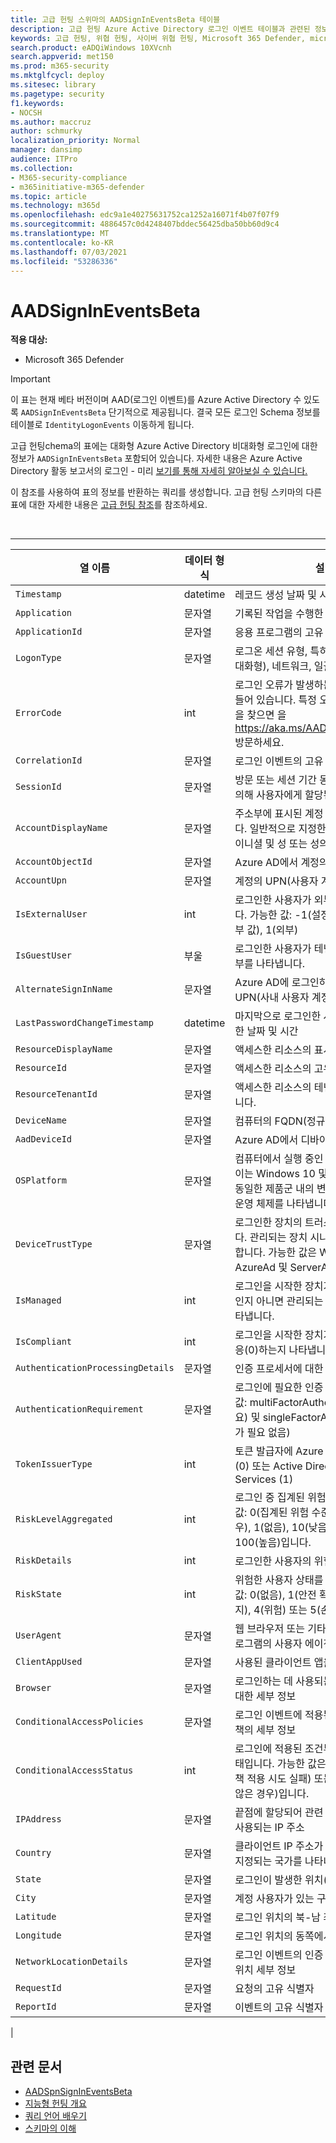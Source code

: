 ```yaml
---
title: 고급 헌팅 스위마의 AADSignInEventsBeta 테이블
description: 고급 헌팅 Azure Active Directory 로그인 이벤트 테이블과 관련된 정보에 대해 자세히 알아보시고
keywords: 고급 헌팅, 위협 헌팅, 사이버 위협 헌팅, Microsoft 365 Defender, microsoft 365, m365, 검색, 쿼리, 원격 분석, schema 참조, kusto, 표, 열, 데이터 형식, 설명, 파일, IP 주소, 장치, 컴퓨터, 사용자, 계정, ID, AAD
search.product: eADQiWindows 10XVcnh
search.appverid: met150
ms.prod: m365-security
ms.mktglfcycl: deploy
ms.sitesec: library
ms.pagetype: security
f1.keywords:
- NOCSH
ms.author: maccruz
author: schmurky
localization_priority: Normal
manager: dansimp
audience: ITPro
ms.collection:
- M365-security-compliance
- m365initiative-m365-defender
ms.topic: article
ms.technology: m365d
ms.openlocfilehash: edc9a1e40275631752ca1252a16071f4b07f07f9
ms.sourcegitcommit: 4886457c0d4248407bddec56425dba50bb60d9c4
ms.translationtype: MT
ms.contentlocale: ko-KR
ms.lasthandoff: 07/03/2021
ms.locfileid: "53286336"
---
```

# <a name="aadsignineventsbeta"></a>AADSignInEventsBeta

**적용 대상:**

- Microsoft 365 Defender

> [!IMPORTANT]
> 이 표는 현재 베타 버전이며 AAD(로그인 이벤트)를 Azure Active Directory 수 있도록 `AADSignInEventsBeta` 단기적으로 제공됩니다. 결국 모든 로그인 Schema 정보를 테이블로 `IdentityLogonEvents` 이동하게 됩니다.

고급 헌팅chema의 표에는 대화형 Azure Active Directory 비대화형 로그인에 대한 정보가 `AADSignInEventsBeta` 포함되어 있습니다. 자세한 내용은 Azure Active Directory 활동 보고서의 로그인 - 미리 [보기를 통해 자세히 알아보실 수 있습니다.](/azure/active-directory/reports-monitoring/concept-all-sign-ins)

이 참조를 사용하여 표의 정보를 반환하는 쿼리를 생성합니다. 고급 헌팅 스키마의 다른 표에 대한 자세한 내용은 [고급 헌팅 참조](/windows/security/threat-protection/microsoft-defender-atp/advanced-hunting-reference)를 참조하세요.

<br>

****

|열 이름|데이터 형식|설명|
|---|---|---|
|`Timestamp`|datetime|레코드 생성 날짜 및 시간|
|`Application`|문자열|기록된 작업을 수행한 응용 프로그램|
|`ApplicationId`|문자열|응용 프로그램의 고유 식별자|
|`LogonType`|문자열|로그온 세션 유형, 특히 RDP(대화형, 원격 대화형), 네트워크, 일괄 처리 및 서비스|
|`ErrorCode`|int|로그인 오류가 발생하는 경우 오류 코드가 들어 있습니다. 특정 오류 코드에 대한 설명을 찾으면 을 <https://aka.ms/AADsigninsErrorCodes> 방문하세요.|
|`CorrelationId`|문자열|로그인 이벤트의 고유 식별자|
|`SessionId`|문자열|방문 또는 세션 기간 동안 웹 사이트 서버에 의해 사용자에게 할당된 고유 번호|
|`AccountDisplayName`|문자열|주소부에 표시된 계정 사용자의 이름입니다. 일반적으로 지정한 이름이나 이름, 중간 이니셜 및 성 또는 성의 조합입니다.|
|`AccountObjectId`|문자열|Azure AD에서 계정의 고유 식별자|
|`AccountUpn`|문자열|계정의 UPN(사용자 계정 이름)|
|`IsExternalUser`|int|로그인한 사용자가 외부에 있는지 나타냅니다. 가능한 값: -1(설정되지 않은 값), 0(외부 값), 1(외부)|
|`IsGuestUser`|부울|로그인한 사용자가 테넌트의 게스트인지 여부를 나타냅니다.|
|`AlternateSignInName`|문자열|Azure AD에 로그인하는 사용자의 UPN(사내 사용자 계정 이름)|
|`LastPasswordChangeTimestamp`|datetime|마지막으로 로그인한 사용자가 암호를 변경한 날짜 및 시간|
|`ResourceDisplayName`|문자열|액세스한 리소스의 표시 이름|
|`ResourceId`|문자열|액세스한 리소스의 고유 식별자|
|`ResourceTenantId`|문자열|액세스한 리소스의 테넌트의 고유 식별자입니다.|
|`DeviceName`|문자열|컴퓨터의 FQDN(정규화된 도메인 이름)|
|`AadDeviceId`|문자열|Azure AD에서 디바이스의 고유 식별자|
|`OSPlatform`|문자열|컴퓨터에서 실행 중인 운영 체제의 플랫폼 이는 Windows 10 및 Windows 7과 같이 동일한 제품군 내의 변형을 포함하여 특정 운영 체제를 나타냅니다.|
|`DeviceTrustType`|문자열|로그인한 장치의 트러스트 유형을 나타냅니다. 관리되는 장치 시나리오의 경우만 해당합니다. 가능한 값은 Workplace, AzureAd 및 ServerAd입니다.|
|`IsManaged`|int|로그인을 시작한 장치가 관리되는 장치(1)인지 아니면 관리되는 장치(0)가 아닌지 나타냅니다.|
|`IsCompliant`|int|로그인을 시작한 장치가 호환(1) 또는 비호응(0)하는지 나타냅니다.|
|`AuthenticationProcessingDetails`|문자열|인증 프로세서에 대한 세부 정보|
|`AuthenticationRequirement`|문자열|로그인에 필요한 인증 유형입니다. 가능한 값: multiFactorAuthentication(MFA 필요) 및 singleFactorAuthentication(MFA가 필요 없음)|
|`TokenIssuerType`|int|토큰 발급자에 Azure Active Directory (0) 또는 Active Directory Federation Services (1)|
|`RiskLevelAggregated`|int|로그인 중 집계된 위험 수준입니다. 가능한 값: 0(집계된 위험 수준이 설정되지 않은 경우), 1(없음), 10(낮음), 50(중간) 또는 100(높음)입니다.|
|`RiskDetails`|int|로그인한 사용자의 위험 상태 세부 정보|
|`RiskState`|int|위험한 사용자 상태를 나타냅니다. 가능한 값: 0(없음), 1(안전 확인), 2(수정), 3(해지), 4(위험) 또는 5(손상된 것으로 확인)|
|`UserAgent`|문자열|웹 브라우저 또는 기타 클라이언트 응용 프로그램의 사용자 에이전트 정보|
|`ClientAppUsed`|문자열|사용된 클라이언트 앱을 나타냅니다.|
|`Browser`|문자열|로그인하는 데 사용되는 브라우저 버전에 대한 세부 정보|
|`ConditionalAccessPolicies`|문자열|로그인 이벤트에 적용된 조건부 액세스 정책의 세부 정보|
|`ConditionalAccessStatus`|int|로그인에 적용된 조건부 액세스 정책의 상태입니다. 가능한 값은 0(정책 적용), 1(정책 적용 시도 실패) 또는 2(정책이 적용되지 않은 경우)입니다.|
|`IPAddress`|문자열|끝점에 할당되어 관련 네트워크 통신 중에 사용되는 IP 주소|
|`Country`|문자열|클라이언트 IP 주소가 지리적으로 위치가 지정되는 국가를 나타내는 두 글자 코드|
|`State`|문자열|로그인이 발생한 위치(사용 가능한 경우)|
|`City`|문자열|계정 사용자가 있는 구|
|`Latitude`|문자열|로그인 위치의 북-남 좌표|
|`Longitude`|문자열|로그인 위치의 동쪽에서 서 좌표까지|
|`NetworkLocationDetails`|문자열|로그인 이벤트의 인증 프로세서의 네트워크 위치 세부 정보|
|`RequestId`|문자열|요청의 고유 식별자|
|`ReportId`|문자열|이벤트의 고유 식별자|
|

## <a name="related-articles"></a>관련 문서

- [AADSpnSignInEventsBeta](./advanced-hunting-aadspnsignineventsbeta-table.md)
- [지능형 헌팅 개요](/windows/security/threat-protection/microsoft-defender-atp/advanced-hunting-overview)
- [쿼리 언어 배우기](/windows/security/threat-protection/microsoft-defender-atp/advanced-hunting-query-language)
- [스키마의 이해](/windows/security/threat-protection/microsoft-defender-atp/advanced-hunting-schema-reference)
